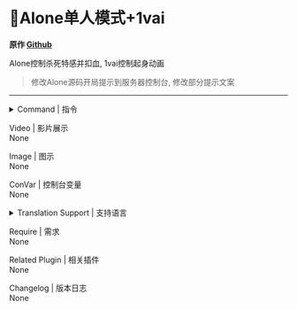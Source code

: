 # 📌Alone单人模式+1vai
	
**原作 [Github](https://github.com/fantasylidong/CompetitiveWithAnne)**

Alone控制杀死特感并扣血, 1vai控制起身动画

> 修改Alone源码开局提示到服务器控制台, 修改部分提示文案
---
<details><summary>Command | 指令</summary>

|指令|功能|权限|
|-|-|-|
|`!alone`|手动开关单人模式|Console|
</details>

Video | 影片展示
<br>None

Image | 图示
<br>None

ConVar | 控制台变量
<br>None

<details><summary>Translation Support | 支持语言</summary>

```
简体中文
```
</details>

Require | 需求
<br>None

Related Plugin | 相关插件</summary>
<br>None

Changelog | 版本日志
<br>None